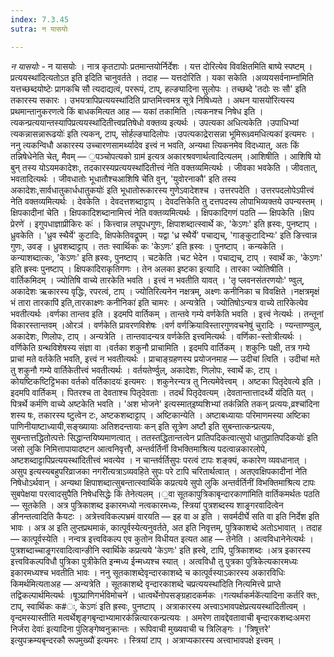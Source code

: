 ```yaml
---
index: 7.3.45
sutra: न यासयोः

---
```

_न यासयोः_ - न यासयोः । नात्र कृतटापोः प्रतमान्तयोर्निर्देशः । यत्त दोरित्येव विवक्षितमिति बाष्ये स्पष्टम् ।प्रत्ययस्था॑दित्यतोऽत इति इदिति चानुवर्तते । तदाह — यत्तदोरिति । यका सकेति ।अव्ययसर्वनाम्ना॑मिति यत्तच्छब्दयोष्टेः प्रागकचि सौ त्यदाद्यत्वं, पररूपं, टाप्, हल्ङ्यादिना सुलोपः । तच्छब्दे 'तदोः सः सौ' इति तकारस्य सकारः । उभयत्रापिप्रत्ययस्था॑दिति प्राप्तमित्त्वमत्र सूत्रे निषिध्यते । अथन यासयो॑रित्यस्य प्रथमान्तानुकरणत्वे किं बाधकमित्यत आह — यकां तकामिति ।त्यकनश्च निषेध इति । त्यकन्प्रत्ययान्तस्यापिप्रत्ययस्था॑दितीत्त्वप्रतिषेधो वक्तव्य इत्यर्थः । उपत्यका अधित्यकेति ।उपाधिभ्यां त्यकन्नासन्नारूढयोः॑ इति त्यकन्, टाप्, सोर्हल्ङ्यादिलोपः ।उपत्यकाद्रेरासन्ना भूमिरूध्र्वमधित्यका॑ इत्यमरः । ननु त्यकन्विधौ अकारस्य उच्चारणसामर्थ्यादेव इत्त्वं न भवति, अन्यथा त्यिकनमेव विदध्यात्, अतः किं तन्निषेधेनेति चेत्, मैवम् — ॒पञ्चोपत्यको ग्राम॑ इत्यत्र अकारश्रवणार्थत्वादित्यलम् ।आशिषीति । आशिषि यो बुन् तस्य योऽयमकादेशः, तदकारस्यप्रत्ययस्था॑दितीत्त्वं नेति वक्तव्यमित्यर्थः । जीवका भवकेति । जीवतात्, भवतादित्यर्थः । जीवधातोः भूधातौश्चआशिषि चे॑ति वुन्, 'युवोरनाकौ' इति तस्य अकादेशः,सार्वधातुकार्धधातुकयोः॑ इति भूधातोरूकारस्य गुणेऽवादेशश्च । उत्तरपदेति । उत्तरपदलोपेऽपीत्त्वं नेति वक्तव्यमित्यर्थः । देवकेति । देवदत्तशब्दाट्टाप् । देवदत्तिकेति तु दत्तपदस्य लोपाभिव्यक्तये उपन्यस्तम् । क्षिपकादीनां चेति । क्षिपकादिशब्दानामित्त्वं नेति वक्तव्यमित्यर्थः । क्षिपकादिगणं पठति — क्षिपकेति ।क्षिप प्रेरणे॑ । इगुपधाज्ञाप्रीकिरः कः॑ । कित्त्वान्न लघूपधगुणः, क्षिपाशब्दात्स्वार्थे कः, 'केऽणः' इति ह्रस्वः, पुनष्टाप् । ध्रुवकेति । 'ध्रुव स्थैर्ये' कुटादिः, क्षिपकेतिवद्रूपम् । यद्वा 'ध्र स्थैर्ये' पचाद्यच्, 'गाङ्कुटादिभ्यः' इति ङित्त्वान्न गुणः, उवङ् । ध्रुवशब्दाट्टाप् । ततः स्वार्थिकः कः 'केऽणः' इति ह्रस्वः । पुनष्टाप् । कन्यकेति । कन्याशब्दात्कः, 'केऽणः' इति ह्रस्वः, पुनष्टाप् । चटकेति ।चट भेदेन । पचाद्यच्, टाप् । स्वार्थे कः, 'केऽणः' इति ह्रस्वः पुनष्टाप् । क्षिपकादिराकृतिगणः । तेन अलका इष्टका इत्यादि । तारका ज्योतिषीति । वार्तिकमिदम् । ज्योतिषि वाच्ये तारकेति भवति । इत्त्वं न भवतीति यावत् । 'तृ प्लवनसंतरणयोः' ण्वुल्, अकादेशः ऋकारस्य वृद्धिः, रपरत्वं, टाप् । ज्योतिरित्यनेन नक्षत्रम्, अक्ष्णः कनीनिका च विवक्षिते ।नक्षत्रमृक्षं भं तारा तारकापि॑ इति,तारकाक्ष्णः कनीनिका॑ इति चामरः । अन्यत्रेति । ज्योतिषोऽन्यत्र वाच्ये तारिकेत्येव भवतीत्यर्थः ।वर्णका तान्तव इति । इदमपि वार्तिकम् । तान्तवे गम्ये वर्णकेति भवति । इत्त्वं नेत्यर्थः । तन्तूनां विकारस्तान्तवम् ।ओरञ॑ । वर्णकेति प्रावरणविशेषः ।वर्ण वर्णक्रियाविस्तारगुणवचनेषु॑ चुरादिः । ण्यन्ताण्ण्वुल्, अकादेशः, णिलोपः, टाप् । अन्यत्रेति । तान्तवादन्यत्र वर्णकेति इत्त्वमित्यर्थः । वर्णिका-स्तोत्रीत्यर्थः । वर्णिकेति ग्रन्थविशेषस्य संज्ञा वा ।वर्तका शकुनौ प्राचामिति । इदमपि वार्तिकम् । शकुनिः पक्षी, तत्र गम्ये प्राचां मते वर्तकेति भवति, इत्त्वं न भवतीत्यर्थः । प्राचाङ्ग्रहणस्य प्रयोजनमाह — उदीचां त्विति । उदीचां मते तु शकुनौ गम्ये वार्तिकेतीत्त्वं भवतीत्यर्थः । वर्तयतेर्ण्वुल्, अकादेशः, णिलोपः, स्वार्थे कः, टाप् ।कोयष्टिकष्टिट्टिभका वर्तको वर्तिकादयः॑ इत्यमरः । शकुनेरन्यत्र तु नित्यमेवेत्त्वम् । अष्टका पितृदेवत्ये इति । इदमपि वार्तिकम् । पितरश्च ता देवताश्च पितृदेवताः । तदर्थं पितृदेवत्यम् ।देवतान्तात्तादर्थ्ये य॑दिति यत् । पित्रर्थे कर्मणि वाच्ये अष्टकेति भवति । 'अश भोजने' इत्यस्मात्इष्यशिभ्यां तक॑न्निति तकन् प्रत्ययः,व्रश्चा॑दिना शस्य षः, तकारस्य ष्टुत्वेन टः, अष्टकशब्दाट्टाप् । अष्टिकान्येति । अष्टाबध्यायाः परिमाणमस्या अष्टिका पाणिनीयाष्टाध्यायी,सङ्ख्यायाः अतिशदन्तायाः कन् इति सूत्रेण अष्टौ इति सुबन्तात्कन्प्रत्ययः, सुबन्तात्तद्धितोत्पत्तेः सिद्धान्तयिष्यमाणत्वात् । ततस्तद्धितान्तत्वेन प्रातिपदिकत्वात्सुपो धातुप्रातिपदिकयोः॑ इति जसो लुकि निमित्तापायादष्टन आत्वनिवृत्तौ, अन्तर्वर्तिर्नी विभक्तिमाश्रित्य पदत्वान्नकारलोपे, अष्टशब्दाट्टापिप्रत्ययस्था॑दितीत्त्वं भवत्येव । न चान्तर्वर्तिसुपः परत्वं टापः शङ्क्यं, ककारेण व्यवधानात् । असुप इत्यस्यबहुपरिव्राजका नगरी॑त्यत्राऽव्यवहिते सुपः परे टापि चरितार्थत्वात् । अतएवक्षिपकादीनां ने॑ति निषेधोऽर्थवान् । अन्यथा क्षिपाशब्दात्सुबन्तात्स्वार्थिके कप्रत्यये सुपो लुकि अन्तर्वर्तिनीं विभक्तिमाश्रित्य टापः सुबपेक्षया परत्वादसुपैति निषेधसिद्धेः किं तेनेत्यलम् ।॒वा सूतकापुत्रिकाबृन्दारकाणा॑मिति वार्तिकमर्थतः पठति — सूतकेति । अत्र पुत्रिकाशब्द इकारमध्यो नत्वकारमध्यः, स्त्रियां पुत्रशब्दस्य शाङ्र्गरवादित्वेन ङीनन्तत्वादिति कैयटः । अत्रेत्त्वविकल्पभ्रमं वारयति — इह वा अ इति । सवर्मदीर्घे सति वा इति निर्देश इति भावः । अत्र अ इति लुप्तप्रथमाकं, कात्पूर्वस्येत्यनुवर्तते, अत इति निवृत्तम्, पुत्रिकाशब्दे अतोऽभावात् । तदाह — कात्पूर्वस्येति । नन्वत्र इत्त्वविकल्प एव कुतोन विधीयत इत्यत आह — तेनेति । अत्वविधानेनेत्यर्थः । पुत्रशब्दाच्चाङ्र्गरवादित्वान्ङीनि स्वार्थिके कप्रत्यये 'केऽणः' इति ह्रस्वे, टापि, पुत्रिकाशब्दः ।अत्र इकारस्य इत्त्वविकल्पविधौ पुत्रिका पुत्रीकेति इन्मध्य ईन्मध्यश्च स्यात् । अत्वविधौ तु पुत्रका पुत्रिकेत्यकारमध्यः इकारमध्यश्च भवतीति भावः । ननु सूतकाशब्देवृन्दारकाशब्दे च कात्पूर्वस्याऽकारस्य अकारविधिः किमर्थमित्यताअह — अन्यत्रेति । सूतकाशब्दे वृन्दारकाशब्दे चप्रत्ययस्था॑दिति नित्यमित्त्वे प्राप्ते तद्विकल्पार्थमित्यर्थः ।षूञ्प्राणिगर्भविमोचने॑ । धात्वर्थेनोपसङ्ग्रहादकर्मकः ।गत्यर्थाकर्मके॑त्यादिना कर्तरि क्तः, टाप्, स्वार्थिकः क#ः, केऽणः॑ इति ह्रस्वः, पुनष्टाप् । अत्राकारस्य अत्त्वाऽभावपक्षेप्रत्ययस्था॑दितीत्वम् । वृन्दमस्यास्तीति मत्वर्थेशृङ्गबृन्दाभ्यामारक॑न्नित्यारकन्प्रत्ययः । अमरेण तावद्देवतावाची बृन्दारकशब्दःअमरा निर्जरा देवाः॑ इत्यादिना पुंलिङ्गेष्वनुक्रान्तः । रूपिवाची मुख्यवाची च त्रिलिङ्गः । 'त्रिषूत्तरे' इत्युपक्रम्यबृन्दरकौ रूपमुख्यौ॑ इत्यमरः । स्त्रियां टाप् । अत्राप्यकारस्य अत्त्वाभावपक्षे इत्त्वम् ।